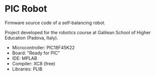 PIC Robot
=========

Firmware source code of a self-balancing robot.

Project developed for the robotics course at Galilean School of Higher Education (Padova, Italy).

- Microcontroller: PIC18F45K22
- Board: "Ready for PIC"
- IDE: MPLAB
- Compiler: XC8 (free)
- Libraries: PLIB
